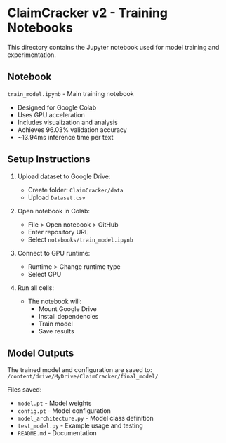 # ClaimCracker v2 - Training Notebooks

This directory contains the Jupyter notebook used for model training and experimentation.

## Notebook

`train_model.ipynb` - Main training notebook

- Designed for Google Colab
- Uses GPU acceleration
- Includes visualization and analysis
- Achieves 96.03% validation accuracy
- ~13.94ms inference time per text

## Setup Instructions

1. Upload dataset to Google Drive:

   - Create folder: `ClaimCracker/data`
   - Upload `Dataset.csv`

2. Open notebook in Colab:

   - File > Open notebook > GitHub
   - Enter repository URL
   - Select `notebooks/train_model.ipynb`

3. Connect to GPU runtime:

   - Runtime > Change runtime type
   - Select GPU

4. Run all cells:
   - The notebook will:
     - Mount Google Drive
     - Install dependencies
     - Train model
     - Save results

## Model Outputs

The trained model and configuration are saved to:
`/content/drive/MyDrive/ClaimCracker/final_model/`

Files saved:

- `model.pt` - Model weights
- `config.pt` - Model configuration
- `model_architecture.py` - Model class definition
- `test_model.py` - Example usage and testing
- `README.md` - Documentation
